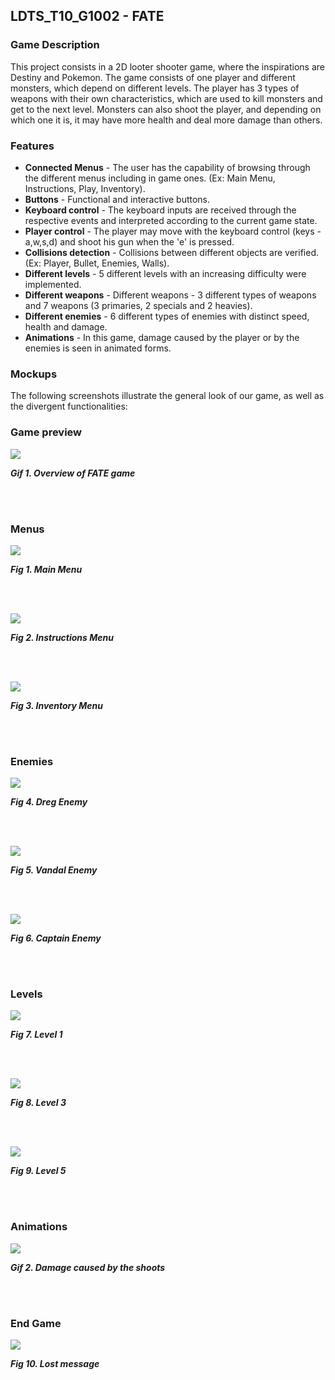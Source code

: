 ## LDTS_T10_G1002 - FATE

### Game Description

This project consists in a 2D looter shooter game, where the inspirations are Destiny and Pokemon.
The game consists of one player and different monsters, which depend on different levels. The player has 3 types of weapons with their own characteristics, which are used to kill monsters and get to the next level. Monsters can also shoot the player, and depending on which one it is, it may have more health and deal more damage than others.

### Features

- **Connected Menus** - The user has the capability of browsing through the different menus including in game ones. (Ex: Main Menu, Instructions, Play, Inventory).
- **Buttons** - Functional and interactive buttons.
- **Keyboard control** - The keyboard inputs are received through the respective events and interpreted according to the current game state.
- **Player control** - The player may move with the keyboard control (keys - a,w,s,d) and shoot his gun when the 'e' is pressed.
- **Collisions detection** - Collisions between different objects are verified. (Ex: Player, Bullet, Enemies, Walls).
- **Different levels** - 5 different levels with an increasing difficulty were implemented.
- **Different weapons** - Different weapons - 3 different types of weapons and 7 weapons (3 primaries, 2 specials and 2 heavies).
- **Different enemies** - 6 different types of enemies with distinct speed, health and damage.
- **Animations** - In this game, damage caused by the player or by the enemies is seen in animated forms.

### Mockups

The following screenshots illustrate the general look of our game, as well as the divergent functionalities:
### Game preview
![](docs/gifs/gamePreview.gif)
<p>
  <b><i>Gif 1. Overview of FATE game</i></b>
</p>
<br>
<br />


### Menus
![](docs/images/screenshots/mainMenu.png)
<p>
  <b><i>Fig 1. Main Menu </i></b>
</p>

<br>
<br />

![](docs/images/screenshots/instructionsMenu.png)
<p>
  <b><i>Fig 2. Instructions Menu </i></b>
</p>

<br>
<br />

![](docs/images/screenshots/inventoryMenu.png)
<p>
  <b><i>Fig 3. Inventory Menu </i></b>
</p>  

<br>
<br />

### Enemies

![](docs/images/screenshots/dreg.png)
<p>
  <b><i>Fig 4. Dreg Enemy </i></b>
</p>  

<br>
<br />

![](docs/images/screenshots/vandal.png)
<p>
  <b><i>Fig 5. Vandal Enemy </i></b>
</p>  

<br>
<br />

![](docs/images/screenshots/captain.png)
<p>
  <b><i>Fig 6. Captain Enemy </i></b>
</p>  

<br>
<br />

### Levels
![](docs/images/screenshots/level1.jpeg)
<p>
  <b><i>Fig 7. Level 1 </i></b>
</p>

<br>
<br />

![](docs/images/screenshots/level3.jpeg)
<p>
  <b><i>Fig 8. Level 3 </i></b>
</p>

<br>
<br />

![](docs/images/screenshots/level5.jpeg)
<p>
  <b><i>Fig 9. Level 5 </i></b>
</p>

<br>
<br />

### Animations
![](docs/gifs/damageAnimation.gif)
<p>
  <b><i>Gif 2. Damage caused by the shoots</i></b>
</p>

<br>
<br />


### End Game

![](docs/images/screenshots/youLose.png)
<p>
  <b><i>Fig 10. Lost message</i></b>
</p>
